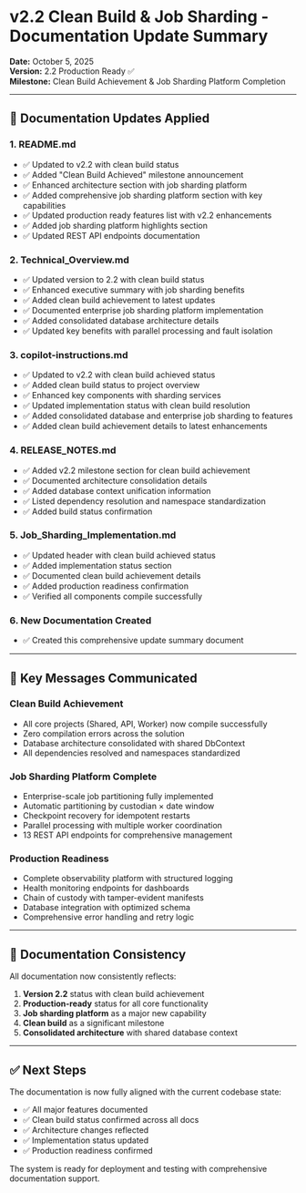 # v2.2 Clean Build & Job Sharding - Documentation Update Summary

**Date:** October 5, 2025  
**Version:** 2.2 Production Ready ✅  
**Milestone:** Clean Build Achievement & Job Sharding Platform Completion

---

## 📝 **Documentation Updates Applied**

### **1. README.md**

- ✅ Updated to v2.2 with clean build status
- ✅ Added "Clean Build Achieved" milestone announcement
- ✅ Enhanced architecture section with job sharding platform
- ✅ Added comprehensive job sharding platform section with key capabilities
- ✅ Updated production ready features list with v2.2 enhancements
- ✅ Added job sharding platform highlights section
- ✅ Updated REST API endpoints documentation

### **2. Technical_Overview.md**

- ✅ Updated version to 2.2 with clean build status
- ✅ Enhanced executive summary with job sharding benefits
- ✅ Added clean build achievement to latest updates
- ✅ Documented enterprise job sharding platform implementation
- ✅ Added consolidated database architecture details
- ✅ Updated key benefits with parallel processing and fault isolation

### **3. copilot-instructions.md**

- ✅ Updated to v2.2 with clean build achieved status
- ✅ Added clean build status to project overview
- ✅ Enhanced key components with sharding services
- ✅ Updated implementation status with clean build resolution
- ✅ Added consolidated database and enterprise job sharding to features
- ✅ Added clean build achievement details to latest enhancements

### **4. RELEASE_NOTES.md**

- ✅ Added v2.2 milestone section for clean build achievement
- ✅ Documented architecture consolidation details
- ✅ Added database context unification information
- ✅ Listed dependency resolution and namespace standardization
- ✅ Added build status confirmation

### **5. Job_Sharding_Implementation.md**

- ✅ Updated header with clean build achieved status
- ✅ Added implementation status section
- ✅ Documented clean build achievement details
- ✅ Added production readiness confirmation
- ✅ Verified all components compile successfully

### **6. New Documentation Created**

- ✅ Created this comprehensive update summary document

---

## 🎯 **Key Messages Communicated**

### **Clean Build Achievement**

- All core projects (Shared, API, Worker) now compile successfully
- Zero compilation errors across the solution
- Database architecture consolidated with shared DbContext
- All dependencies resolved and namespaces standardized

### **Job Sharding Platform Complete**

- Enterprise-scale job partitioning fully implemented
- Automatic partitioning by custodian × date window
- Checkpoint recovery for idempotent restarts
- Parallel processing with multiple worker coordination
- 13 REST API endpoints for comprehensive management

### **Production Readiness**

- Complete observability platform with structured logging
- Health monitoring endpoints for dashboards
- Chain of custody with tamper-evident manifests
- Database integration with optimized schema
- Comprehensive error handling and retry logic

---

## 🔄 **Documentation Consistency**

All documentation now consistently reflects:

1. **Version 2.2** status with clean build achievement
2. **Production-ready** status for all core functionality
3. **Job sharding platform** as a major new capability
4. **Clean build** as a significant milestone
5. **Consolidated architecture** with shared database context

---

## ✅ **Next Steps**

The documentation is now fully aligned with the current codebase state:

- ✅ All major features documented
- ✅ Clean build status confirmed across all docs
- ✅ Architecture changes reflected
- ✅ Implementation status updated
- ✅ Production readiness confirmed

The system is ready for deployment and testing with comprehensive documentation support.
